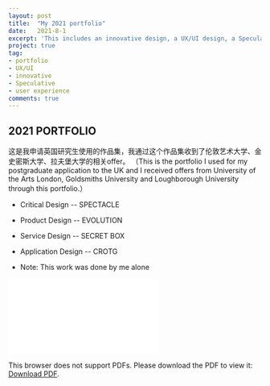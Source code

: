 ```yaml
---
layout: post
title:  "My 2021 portfolio"
date:   2021-8-1
excerpt: 'This includes an innovative design, a UX/UI design, a Speculative design, and a user experience design.'
project: true
tag:
- portfolio
- UX/UI
- innovative 
- Speculative 
- user experience
comments: true
---
```


## 2021 PORTFOLIO 
这是我申请英国研究生使用的作品集，我通过这个作品集收到了伦敦艺术大学、金史密斯大学、拉夫堡大学的相关offer。
（This is the portfolio I used for my postgraduate application to the UK and I received offers from University of the Arts London, Goldsmiths University and Loughborough University through this portfolio.）


* Critical Design    --     SPECTACLE
* Product Design     --     EVOLUTION
* Service Design     --     SECRET BOX
* Application Design --     CROTG

* Note: This work was done by me alone


<object data="/assets/portfolio.pdf" type="application/pdf" width="100%" height="800px">
    <embed src="/assets/portfolio.pdf">
        <p>This browser does not support PDFs. Please download the PDF to view it: <a href="/assets/portfolio.pdf">Download PDF</a>.</p>
    </embed>
</object>






















